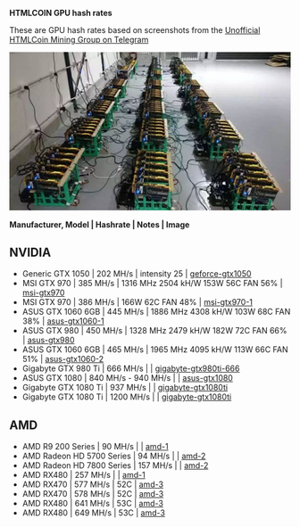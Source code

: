 **HTMLCOIN GPU hash rates**

These are GPU hash rates based on screenshots from the [Unofficial HTMLCoin Mining Group on Telegram](https://t.me/htmlmining)

![gpu_rig](./images/gpurig.jpg)


**Manufacturer, Model | Hashrate | Notes | Image**

## NVIDIA

- Generic GTX 1050 | 202 MH/s | intensity 25 | [geforce-gtx1050](./images/geforce-gtx1050.jpg)
- MSI GTX 970 | 385 MH/s | 1316 MHz 2504 kH/W 153W 56C FAN 56% | [msi-gtx970](./images/msi-gtx970.jpg)
- MSI GTX 970 | 386 MH/s | 166W 62C FAN 48% | [msi-gtx970-1](./images/msi-gtx970-1.jpg)
- ASUS GTX 1060 6GB | 445 MH/s | 1886 MHz 4308 kH/W 103W 68C FAN 38% | [asus-gtx1060-1](./images/asus-gtx1060-1.jpg)
- ASUS GTX 980 | 450 MH/s | 1328 MHz 2479 kH/W 182W 72C FAN 66% | [asus-gtx980](./images/asus-gtx980.jpg)
- ASUS GTX 1060 6GB | 465 MH/s | 1965 MHz 4095 kH/W 113W 66C FAN 51% | [asus-gtx1060-2](./images/asus-gtx1060-2.jpg)
- Gigabyte GTX 980 Ti | 666 MH/s | | [gigabyte-gtx980ti-666](./images/gigabyte-gtx980ti-666.jpg)
- ASUS GTX 1080  | 840 MH/s - 940 MH/s | | [asus-gtx1080](./images/asus-gtx1080.jpg)
- Gigabyte GTX 1080 Ti | 937 MH/s | | [gigabyte-gtx1080ti](./images/gigabyte-gtx1080ti.jpg)
- Gigabyte GTX 1080 Ti | 1200 MH/s | | [gigabyte-gtx1080ti](./images/gigabyte-gtx1080ti.jpg)

## AMD

- AMD R9 200 Series | 90 MH/s | | [amd-1](./images/amd-1.jpg)
- AMD Radeon HD 5700 Series | 94 MH/s | | [amd-2](./images/amd-2.jpg)
- AMD Radeon HD 7800 Series | 157 MH/s | | [amd-2](./images/amd-2.jpg)
- AMD RX480 | 257 MH/s | | [amd-1](./images/amd-1.jpg)
- AMD RX470 | 577 MH/s | 52C | [amd-3](./images/amd-3.jpg)
- AMD RX470 | 578 MH/s | 52C | [amd-3](./images/amd-3.jpg)
- AMD RX480 | 641 MH/s | 53C | [amd-3](./images/amd-3.jpg)
- AMD RX480 | 649 MH/s | 53C | [amd-3](./images/amd-3.jpg)